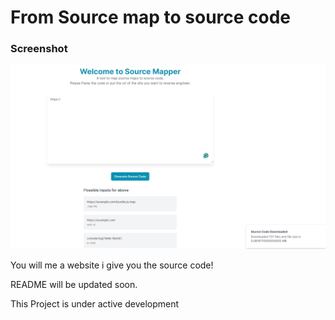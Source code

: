 # From Source map to source code

### Screenshot 

!["Screenshot"](screenshot.png)


You will me a website i give you the source code!


README will be updated soon.

This Project is under active development